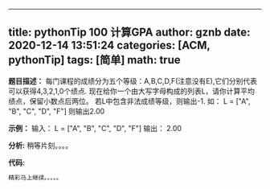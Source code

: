 
---
title: pythonTip 100 计算GPA
author: gznb
date: 2020-12-14 13:51:24
categories: [ACM, pythonTip]
tags: [简单]
math: true
---

**题目描述：**
每门课程的成绩分为五个等级：A,B,C,D,F(注意没有E),它们分别代表可以获得4,3,2,1,0个绩点.
现在给你一个由大写字母构成的列表L，请你计算平均绩点，保留小数点后两位。
若L中包含非法成绩等级，则输出-1.
如：
L = ["A", "B", "C", "D", "F"]
则输出2.00

**示例：**
输入：
L = ["A", "B", "C", "D", "F"]
输出：
2.00


**分析:**
稍等片刻。。。。

**代码:**
```python
精彩马上继续。。。。。
```
